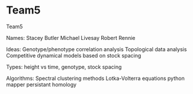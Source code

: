 # Team5
Team5

Names:
Stacey Butler
Michael Livesay
Robert Rennie

Ideas:
Genotype/phenotype correlation analysis
Topological data analysis
Competitive dynamical models based on stock spacing

Types:
height vs time, genotype, stock spacing

Algorithms:
Spectral clustering methods
Lotka-Volterra equations
python mapper
persistant homology

